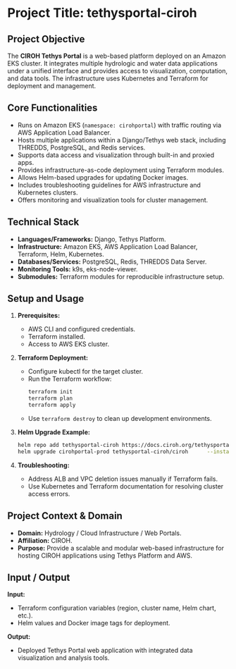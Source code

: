 # Project Title: **tethysportal-ciroh**

## Project Objective  
The **CIROH Tethys Portal** is a web-based platform deployed on an Amazon EKS cluster. It integrates multiple hydrologic and water data applications under a unified interface and provides access to visualization, computation, and data tools. The infrastructure uses Kubernetes and Terraform for deployment and management.

## Core Functionalities  
- Runs on Amazon EKS (`namespace: cirohportal`) with traffic routing via AWS Application Load Balancer.  
- Hosts multiple applications within a Django/Tethys web stack, including THREDDS, PostgreSQL, and Redis services.  
- Supports data access and visualization through built-in and proxied apps.  
- Provides infrastructure-as-code deployment using Terraform modules.  
- Allows Helm-based upgrades for updating Docker images.  
- Includes troubleshooting guidelines for AWS infrastructure and Kubernetes clusters.  
- Offers monitoring and visualization tools for cluster management.  

## Technical Stack  
- **Languages/Frameworks:** Django, Tethys Platform.  
- **Infrastructure:** Amazon EKS, AWS Application Load Balancer, Terraform, Helm, Kubernetes.  
- **Databases/Services:** PostgreSQL, Redis, THREDDS Data Server.  
- **Monitoring Tools:** k9s, eks-node-viewer.  
- **Submodules:** Terraform modules for reproducible infrastructure setup.  

## Setup and Usage  
1. **Prerequisites:**  
   - AWS CLI and configured credentials.  
   - Terraform installed.  
   - Access to AWS EKS cluster.  

2. **Terraform Deployment:**  
   - Configure kubectl for the target cluster.  
   - Run the Terraform workflow:  
     ```bash
     terraform init
     terraform plan
     terraform apply
     ```  
   - Use `terraform destroy` to clean up development environments.  

3. **Helm Upgrade Example:**  
   ```bash
   helm repo add tethysportal-ciroh https://docs.ciroh.org/tethysportal-ciroh
   helm upgrade cirohportal-prod tethysportal-ciroh/ciroh      --install --wait --timeout 3600      -f charts/ciroh/ci/prod_aws_values.yaml      --set storageClass.parameters.fileSystemId=<EFS_ID>      --set image.tag=<newTag>      --namespace cirohportal
   ```  

4. **Troubleshooting:**  
   - Address ALB and VPC deletion issues manually if Terraform fails.  
   - Use Kubernetes and Terraform documentation for resolving cluster access errors.  

## Project Context & Domain  
- **Domain:** Hydrology / Cloud Infrastructure / Web Portals.  
- **Affiliation:** CIROH.  
- **Purpose:** Provide a scalable and modular web-based infrastructure for hosting CIROH applications using Tethys Platform and AWS.  

## Input / Output  
**Input:**  
- Terraform configuration variables (region, cluster name, Helm chart, etc.).  
- Helm values and Docker image tags for deployment.  

**Output:**  
- Deployed Tethys Portal web application with integrated data visualization and analysis tools.  
